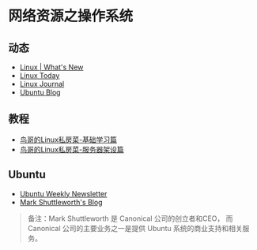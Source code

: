 # 网络资源之操作系统

## 动态

- [Linux | What's New](https://www.linux.org/whats-new/)
- [Linux Today](https://www.linuxtoday.com/)
- [Linux Journal](https://www.linuxjournal.com/)
- [Ubuntu Blog](https://ubuntu.com/blog)

## 教程

- [鸟哥的Linux私房菜-基础学习篇](http://cn.linux.vbird.org/linux_basic/linux_basic.php)
- [鸟哥的Linux私房菜-服务器架设篇](http://cn.linux.vbird.org/linux_server/)

## Ubuntu

- [Ubuntu Weekly Newsletter](https://wiki.ubuntu.com/UbuntuWeeklyNewsletter/Archive)
- [Mark Shuttleworth's Blog](https://www.markshuttleworth.com/)

> 备注：Mark Shuttleworth 是 Canonical 公司的创立者和CEO，
> 而 Canonical 公司的主要业务之一是提供 Ubuntu 系统的商业支持和相关服务。
